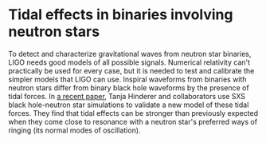 # Tidal effects in binaries involving neutron stars

To detect and characterize gravitational waves from neutron star binaries, LIGO needs good models of
all possible signals.  Numerical relativity can't practically be used for every case, but it is
needed to test and calibrate the simpler models that LIGO can use.  Inspiral waveforms from binaries
with neutron stars differ from binary black hole waveforms by the presence of tidal forces.  In [a
recent paper](http://arxiv.org/abs/1602.00599), Tanja Hinderer and collaborators use SXS black
hole-neutron star simulations to validate a new model of these tidal forces.  They find that tidal
effects can be stronger than previously expected when they come close to resonance with a neutron
star's preferred ways of ringing (its normal modes of oscillation).
